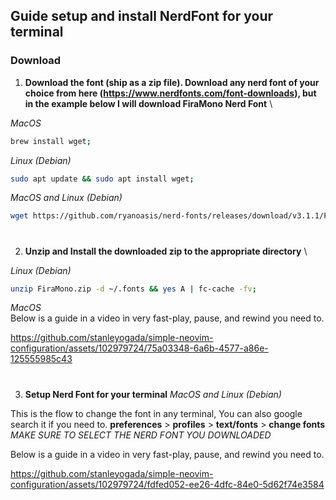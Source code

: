## Guide setup and install NerdFont for your terminal

### Download
1. **Download the font (ship as a zip file). Download any nerd font of your choice from here (https://www.nerdfonts.com/font-downloads), but in the example below I will download **FiraMono Nerd Font****
\

  _MacOS_
   ```bash
   brew install wget;
   ```

  _Linux (Debian)_
   ```bash
   sudo apt update && sudo apt install wget;
   ```

  _MacOS and Linux (Debian)_
   ```bash
   wget https://github.com/ryanoasis/nerd-fonts/releases/download/v3.1.1/FiraMono.zip
   ```

#

2. **Unzip and Install the downloaded zip to the appropriate directory**
\

  _Linux (Debian)_
   ```bash
   unzip FiraMono.zip -d ~/.fonts && yes A | fc-cache -fv;
   ```

  _MacOS_ \
Below is a guide in a video in very fast-play, pause, and rewind you need to.

https://github.com/stanleyogada/simple-neovim-configuration/assets/102979724/75a03348-6a6b-4577-a86e-125555985c43


#

3. **Setup Nerd Font for your terminal** _MacOS and Linux (Debian)_

This is the flow to change the font in any terminal, You can also google search it if you need to. **preferences** > **profiles** > **text/fonts** > **change fonts** \
_MAKE SURE TO SELECT THE NERD FONT YOU DOWNLOADED_

Below is a guide in a video in very fast-play, pause, and rewind you need to.


https://github.com/stanleyogada/simple-neovim-configuration/assets/102979724/fdfed052-ee26-4dfc-84e0-5d62f74e3584



